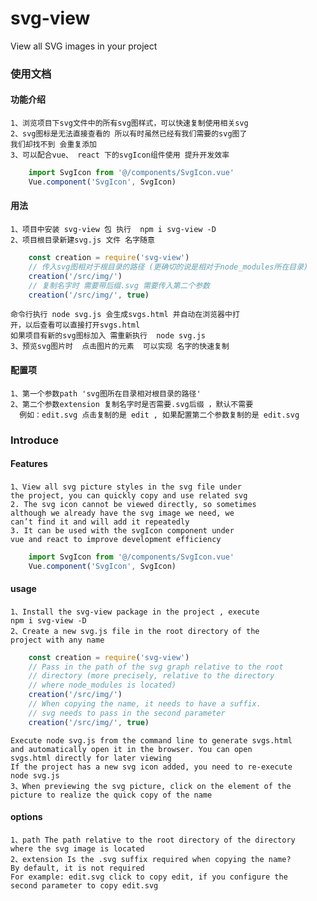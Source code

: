 # svg-view
View all SVG images in your project

### 使用文档

#### 功能介绍
    1、浏览项目下svg文件中的所有svg图样式，可以快速复制使用相关svg
    2、svg图标是无法直接查看的 所以有时虽然已经有我们需要的svg图了
    我们却找不到 会重复添加
    3、可以配合vue、 react 下的svgIcon组件使用 提升开发效率
```javascript
    import SvgIcon from '@/components/SvgIcon.vue'
    Vue.component('SvgIcon', SvgIcon)
```
#### 用法
    1、项目中安装 svg-view 包 执行  npm i svg-view -D
    2、项目根目录新建svg.js 文件 名字随意
```javascript
    const creation = require('svg-view')
    // 传入svg图相对于根目录的路径 (更确切的说是相对于node_modules所在目录)
    creation('/src/img/')
    // 复制名字时 需要带后缀.svg 需要传入第二个参数
    creation('/src/img/', true)
```
    命令行执行 node svg.js 会生成svgs.html 并自动在浏览器中打
    开，以后查看可以直接打开svgs.html
    如果项目有新的svg图标加入 需重新执行  node svg.js
    3、预览svg图片时  点击图片的元素  可以实现 名字的快速复制

#### 配置项
    1、第一个参数path 'svg图所在目录相对根目录的路径'
    2、第二个参数extension 复制名字时是否需要.svg后缀 ，默认不需要
      例如：edit.svg 点击复制的是 edit , 如果配置第二个参数复制的是 edit.svg

### Introduce

#### Features
    1、View all svg picture styles in the svg file under
    the project, you can quickly copy and use related svg
    2. The svg icon cannot be viewed directly, so sometimes
    although we already have the svg image we need, we
    can’t find it and will add it repeatedly
    3. It can be used with the svgIcon component under
    vue and react to improve development efficiency

```javascript
    import SvgIcon from '@/components/SvgIcon.vue'
    Vue.component('SvgIcon', SvgIcon)
```
#### usage
    1、Install the svg-view package in the project , execute
    npm i svg-view -D
    2、Create a new svg.js file in the root directory of the
    project with any name

```javascript
    const creation = require('svg-view')
    // Pass in the path of the svg graph relative to the root
    // directory (more precisely, relative to the directory
    // where node_modules is located)
    creation('/src/img/')
    // When copying the name, it needs to have a suffix.
    // svg needs to pass in the second parameter
    creation('/src/img/', true)
```
    Execute node svg.js from the command line to generate svgs.html
    and automatically open it in the browser. You can open
    svgs.html directly for later viewing
    If the project has a new svg icon added, you need to re-execute
    node svg.js
    3、When previewing the svg picture, click on the element of the
    picture to realize the quick copy of the name

#### options

    1、path The path relative to the root directory of the directory
    where the svg image is located
    2、extension Is the .svg suffix required when copying the name?
    By default, it is not required
    For example: edit.svg click to copy edit, if you configure the
    second parameter to copy edit.svg